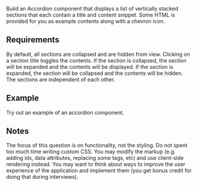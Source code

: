 Build an Accordion component that displays a list of vertically stacked sections that each contain a title and content snippet. Some HTML is provided for you as example contents along with a chevron icon.

## Requirements
By default, all sections are collapsed and are hidden from view.
Clicking on a section title toggles the contents.
If the section is collapsed, the section will be expanded and the contents will be displayed.
If the section is expanded, the section will be collapsed and the contents will be hidden.
The sections are independent of each other.

## Example
Try out an example of an accordion component.

## Notes
The focus of this question is on functionality, not the styling. Do not spent too much time writing custom CSS.
You may modify the markup (e.g. adding ids, data attributes, replacing some tags, etc) and use client-side rendering instead.
You may want to think about ways to improve the user experience of the application and implement them (you get bonus credit for doing that during interviews).